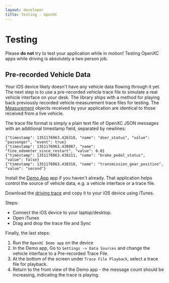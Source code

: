 ```yaml
---
layout: developer
title: Testing - OpenXC
---
```


<div class="page-header">
    <h1>Testing</h1>
</div>

<div class="alert alert-danger">
Please <strong>do not</strong> try to test your application while in
motion! Testing OpenXC apps while driving is absolutely a two person job.
</div>

<div class="page-header">
    <h2>Pre-recorded Vehicle Data</h2>
</div>

Your iOS device likely doesn't have any vehicle data flowing through it yet.
The next step is to use a pre-recorded vehicle trace file to simulate a real
vehicle interface on your desk. The library ships with a method for playing 
back previously recorded vehicle measurement trace files for testing. 
The [Measurement][] objects received by your application are identical to 
those received from a live vehicle.

The trace file format is simply a plain text file of OpenXC JSON messages with
an additional timestamp field, separated by newlines:

    {"timestamp": 1351176963.426318, "name": "door_status", "value": "passenger", "event": true}
    {"timestamp": 1351176963.438087, "name": "fine_odometer_since_restart", "value": 0.0}
    {"timestamp": 1351176963.438211, "name": "brake_pedal_status", "value": false}
    {"timestamp": 1351176963.438318, "name": "transmission_gear_position", "value": "second"}

Install the [Demo App][demoapp] app if you haven't already. That application
helps control the source of vehicle data, e.g. a vehicle interface or a trace
file.

Download the [driving trace][] and copy it to your iOS
device using iTunes. 

Steps:

* Connect the iOS device to your laptop/desktop.
* Open iTunes
* Drag and drop the trace file and Sync


Finally, the last steps:

1. Run the `OpenXC Demo app` on the device
1. In the Demo app, Go to `Settings -> Data Sources` and change the vehicle
    interface to a Pre-recorded Trace File.
1. At the bottom of the screen under `Trace File Playback`, select a trace file
    for playback. 
1. Return to the front view of the Demo app - the message count should be
   increasing, indicating the trace is playing.


[gg]: http://groups.google.com/group/openxc
[demoapp]: /iOS/getting-started.html#enabler
[vehicle interface]: /vehicle-interface/hardware.html
[Measurement]: http://android.openxcplatform.com/reference/com/openxc/measurements/Measurement.html
[VehicleManager]: http://android.openxcplatform.com/reference/com/openxc/VehicleManager.html
[driving trace]: https://s3.amazonaws.com/openxcplatform.com/driving.json
